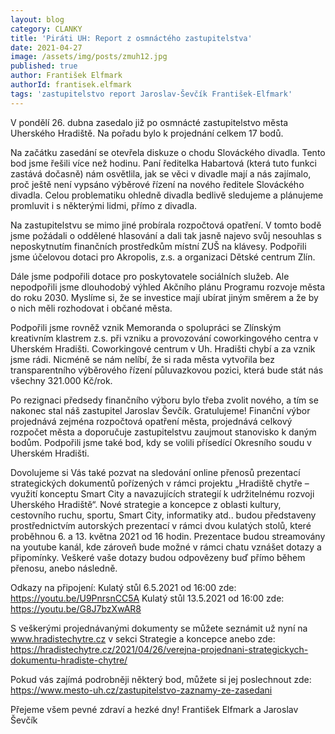 ```yaml
---
layout: blog
category: CLANKY
title: 'Piráti UH: Report z osmnáctého zastupitelstva'
date: 2021-04-27
image: /assets/img/posts/zmuh12.jpg
published: true
author: František Elfmark
authorId: frantisek.elfmark
tags: 'zastupitelstvo report Jaroslav-Ševčík František-Elfmark'
---
```

V pondělí 26. dubna zasedalo již po osmnácté zastupitelstvo města Uherského Hradiště. Na pořadu bylo k projednání celkem 17 bodů.

Na začátku zasedání se otevřela diskuze o chodu Slováckého divadla. Tento bod jsme řešili více než hodinu. Paní ředitelka Habartová (která tuto funkci zastává dočasně) nám osvětlila, jak se věci v divadle mají a nás zajímalo, proč ještě není vypsáno výběrové řízení na nového ředitele Slováckého divadla. Celou problematiku ohledně divadla bedlivě sledujeme a plánujeme promluvit i s některými lidmi, přímo z divadla. 

Na zastupitelstvu se mimo jiné probírala rozpočtová opatření. V tomto bodě jsme požádali o oddělené hlasování a dali tak jasně najevo svůj nesouhlas s neposkytnutím finančních prostředkům místní ZUŠ na klávesy. Podpořili jsme účelovou dotaci pro Akropolis, z.s. a organizaci Dětské centrum Zlín. 

Dále jsme podpořili dotace pro poskytovatele sociálních služeb. Ale nepodpořili jsme dlouhodobý výhled Akčního plánu Programu rozvoje města do roku 2030. Myslíme si, že se investice mají ubírat jiným směrem a že by o nich měli rozhodovat i občané města.

Podpořili jsme rovněž vznik Memoranda o spolupráci se Zlínským kreativním klastrem z.s. při vzniku a provozování coworkingového centra v Uherském Hradišti. Coworkingové centrum v Uh. Hradišti chybí a za vznik jsme rádi. Nicméně se nám nelíbí, že si rada města vytvořila bez transparentního výběrového řízení půluvazkovou pozici, která bude stát nás všechny 321.000 Kč/rok. 

Po rezignaci předsedy finančního výboru bylo třeba zvolit nového, a tím se nakonec stal náš zastupitel Jaroslav Ševčík. Gratulujeme! Finanční výbor projednává zejména rozpočtová opatření města, projednává celkový rozpočet města a doporučuje zastupitelstvu zaujmout stanovisko k daným bodům.
Podpořili jsme také bod, kdy se volili přísedící Okresního soudu v Uherském Hradišti.

Dovolujeme si Vás také pozvat na sledování online přenosů prezentací strategických dokumentů pořízených v rámci projektu „Hradiště chytře – využití konceptu Smart City a navazujících strategií k udržitelnému rozvoji Uherského Hradiště“. Nové strategie a koncepce z oblasti kultury, cestovního ruchu, sportu, Smart City, informatiky atd.. budou představeny prostřednictvím autorských prezentací  v rámci dvou kulatých stolů, které proběhnou 6. a 13. května 2021 od 16 hodin.  Prezentace budou streamovány na youtube kanál, kde zároveň bude možné v rámci chatu vznášet dotazy a připomínky. Veškeré vaše dotazy budou odpovězeny buď přímo během přenosu, anebo následně.
 
Odkazy na připojení:
Kulatý stůl 6.5.2021 od 16:00 zde:  https://youtu.be/U9PnrsnCC5A
Kulatý stůl 13.5.2021 od 16:00 zde: https://youtu.be/G8J7bzXwAR8

S veškerými projednávanými dokumenty se můžete seznámit už nyní na www.hradistechytre.cz v sekci Strategie a koncepce anebo zde: https://hradistechytre.cz/2021/04/26/verejna-projednani-strategickych-dokumentu-hradiste-chytre/


Pokud vás zajímá podrobněji některý bod, můžete si jej poslechnout zde: https://www.mesto-uh.cz/zastupitelstvo-zaznamy-ze-zasedani


Přejeme všem pevné zdraví a hezké dny!
František Elfmark a Jaroslav Ševčík



